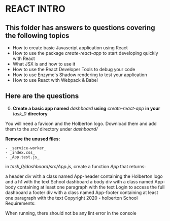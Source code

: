# REACT INTRO

## This folder has answers to questions covering the following topics

- How to create basic Javascript application using React
- How to use the package _create-react-app_ to start developing quickly with React
- What JSX is and how to use it
- How to use the React Developer Tools to debug your code
- How to use Enzyme's Shadow rendering to test your application
- How to use React with Webpack & Babel

## Here are the questions

0. __Create a basic app named__ _dashboard_ __using__ _create-react-app_ __in your__ _task\_0_ __directory__

You will need a favicon and the Holberton logo. Download them and add them to the _src/_ directory under _dashboard/_

__Remove the unused files:__

	- _service-worker_
	- _index.css_
	- _App.test.js_
in _task\_0/dashboard/src/App.js_, create a function _App_ that returns:

a header div with a class named App-header containing the Holberton logo and a h1 with the text School dashboard
a body div with a class named App-body containing at least one paragraph with the text Login to access the full dashboard
a footer div with a class named App-footer containing at least one paragraph with the text Copyright 2020 - holberton School
Requirements:

When running, there should not be any lint error in the console

